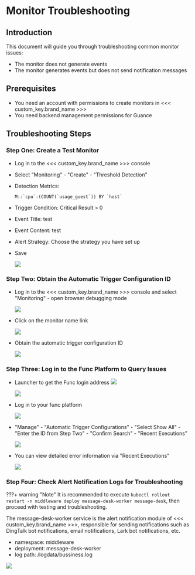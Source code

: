 # Monitor Troubleshooting

## Introduction

This document will guide you through troubleshooting common monitor issues:

- The monitor does not generate events
- The monitor generates events but does not send notification messages


## Prerequisites

- You need an account with permissions to create monitors in <<< custom_key.brand_name >>>
- You need backend management permissions for Guance

## Troubleshooting Steps

### Step One: Create a Test Monitor

- Log in to the <<< custom_key.brand_name >>> console
- Select "Monitoring" - "Create" - "Threshold Detection"

- Detection Metrics:

  ```shell
  M::`cpu`:(COUNT(`usage_guest`)) BY `host`
  ```

- Trigger Condition: Critical Result > 0

- Event Title: test

- Event Content: test

- Alert Strategy: Choose the strategy you have set up

- Save

  ![](img/faq-cron-demo.png)

  

### Step Two: Obtain the Automatic Trigger Configuration ID

- Log in to the <<< custom_key.brand_name >>> console and select "Monitoring" - open browser debugging mode

  ![](img/faq-get-cron-id.png)

- Click on the monitor name link

  ![](img/faq-get-cron-id-2.png)

- Obtain the automatic trigger configuration ID

  ![](img/faq-get-cron-id-3.png)

### Step Three: Log in to the Func Platform to Query Issues

- Launcher to get the Func login address
  ![](img/faq-cron-4.png)

  ![](img/faq-cron-5.png)

- Log in to your func platform

  ![](img/faq-func.png)

- "Manage" - "Automatic Trigger Configurations" - "Select Show All" - "Enter the ID from Step Two" - "Confirm Search" - "Recent Executions"

  ![](img/faq-get-info.png)

- You can view detailed error information via "Recent Executions"

  ![](img/faq-get-error.png)

### Step Four: Check Alert Notification Logs for Troubleshooting

???+ warning "Note"
     It is recommended to execute `kubectl rollout restart -n middleware deploy message-desk-worker message-desk`, then proceed with testing and troubleshooting.

The message-desk-worker service is the alert notification module of <<< custom_key.brand_name >>>, responsible for sending notifications such as DingTalk bot notifications, email notifications, Lark bot notifications, etc.

- namespace: middleware
- deployment: message-desk-worker
- log path: /logdata/bussiness.log

![](img/faq-message-desk-log.png)